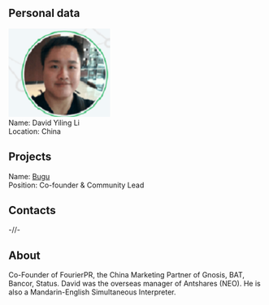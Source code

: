 ## Personal data
![david yiling li photo](photo/david_yiling_li.png)  
Name:   David Yiling Li  
Location: China  
## Projects 
Name: [Bugu](../projects/bugu.md)  
Position: Co-founder & Community Lead   
## Contacts
-//-
## About
Co-Founder of FourierPR, the China Marketing Partner of Gnosis, BAT, Bancor, Status. David was the overseas manager of Antshares (NEO). He is also a Mandarin-English Simultaneous Interpreter.
